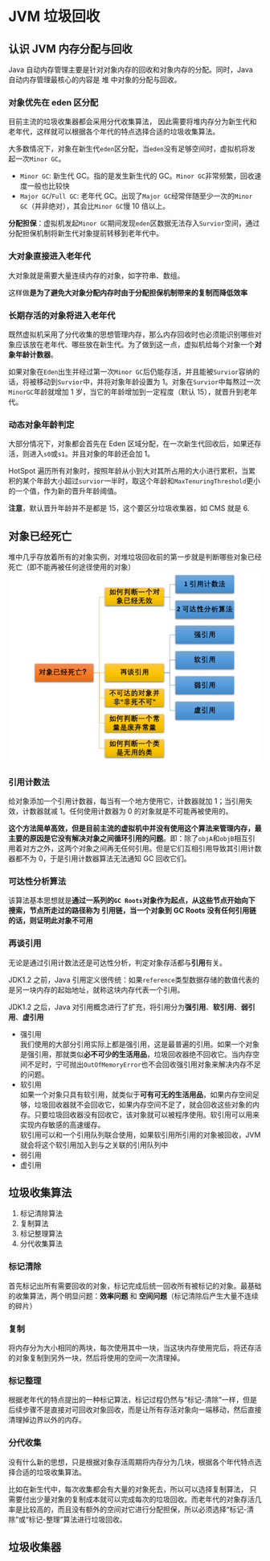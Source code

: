 # JVM 垃圾回收

## 认识 JVM 内存分配与回收

Java 自动内存管理主要是针对对象内存的回收和对象内存的分配。同时，Java 自动内存管理最核心的内容是 堆 中对象的分配与回收。

### 对象优先在 eden 区分配
目前主流的垃圾收集器都会采用分代收集算法， 因此需要将堆内存分为新生代和老年代，这样就可以根据各个年代的特点选择合适的垃圾收集算法。

大多数情况下，对象在新生代`eden`区分配，当`eden`没有足够空间时，虚拟机将发起一次`Minor GC`。

- `Minor GC`: 新生代 GC。指的是发生新生代的 GC。`Minor GC`非常频繁，回收速度一般也比较快
- `Major GC`/`Full GC`: 老年代 GC。出现了`Major GC`经常伴随至少一次的`Minor GC`（并非绝对），其会比`Minor GC`慢 10 倍以上。

**分配担保**：虚拟机发起`Minor GC`期间发现`eden`区数据无法存入`Survior`空间，通过分配担保机制将新生代对象提前转移到老年代中。

### 大对象直接进入老年代

大对象就是需要大量连续内存的对象，如字符串、数组。

这样做**是为了避免大对象分配内存时由于分配担保机制带来的复制而降低效率**

### 长期存活的对象将进入老年代

既然虚拟机采用了分代收集的思想管理内存，那么内存回收时也必须能识别哪些对象应该放在老年代、哪些放在新生代。为了做到这一点，虚拟机给每个对象一个**对象年龄计数器**。

如果对象在`Eden`出生并经过第一次`Minor GC`后仍能存活，并且能被`Survior`容纳的话，将被移动到`Survior`中，并将对象年龄设置为 1。对象在`Survior`中每熬过一次`MinorGC`年龄就增加 1 岁，当它的年龄增加到一定程度（默认 15），就晋升到老年代。

### 动态对象年龄判定

大部分情况下，对象都会首先在 Eden 区域分配，在一次新生代回收后，如果还存活，则进入`s0`或`s1`。并且对象的年龄还会加 1。

HotSpot 遍历所有对象时，按照年龄从小到大对其所占用的大小进行累积，当累积的某个年龄大小超过`survior`一半时，取这个年龄和`MaxTenuringThreshold`更小的一个值，作为新的晋升年龄阈值。

**注意**，默认晋升年龄并不是都是 15，这个要区分垃圾收集器，如 CMS 就是 6.

## 对象已经死亡
堆中几乎存放着所有的对象实例，对堆垃圾回收前的第一步就是判断哪些对象已经死亡（即不能再被任何途径使用的对象）
![ObjectDie](./ObjectDie.jpg)

### 引用计数法
给对象添加一个引用计数器，每当有一个地方使用它，计数器就加 1；当引用失效，计数器就减 1。任何使用计数器为 0 的对象就是不可能再被使用的。

**这个方法简单高效，但是目前主流的虚拟机中并没有使用这个算法来管理内存，最主要的原因是它没有解决对象之间循环引用的问题**。即：除了`objA`和`objB`相互引用着对方之外，这两个对象之间再无任何引用。但是它们互相引用导致其引用计数器都不为 0，于是引用计数器算法无法通知 GC 回收它们。

### 可达性分析算法
该算法基本思想就是**通过一系列的`GC Roots`对象作为起点，从这些节点开始向下搜索，节点所走过的路径称为 引用链，当一个对象到 GC Roots 没有任何引用链的话，则证明此对象不可用**

### 再谈引用
无论是通过引用计数法还是可达性分析，判定对象存活都与**引用**有关。

JDK1.2 之前，Java 引用定义很传统：如果`reference`类型数据存储的数值代表的是另一块内存的起始地址，就称这块内存代表一个引用。

JDK1.2 之后，Java 对引用概念进行了扩充，将引用分为**强引用**、**软引用**、**弱引用**、**虚引用**

- 强引用    
    我们使用的大部分引用实际上都是强引用，这是最普遍的引用。如果一个对象是强引用，那就类似**必不可少的生活用品**，垃圾回收器绝不回收它。当内存空间不足时，宁可抛出`OutOfMemoryError`也不会回收强引用对象来解决内存不足的问题。
- 软引用    
    如果一个对象只具有软引用，就类似于**可有可无的生活用品**，如果内存空间足够，垃圾回收器就不会回收它，如果内存空间不足了，就会回收这些对象的内存。只要垃圾回收器没有回收它，该对象就可以被程序使用。软引用可以用来实现内存敏感的高速缓存。    
    软引用可以和一个引用队列联合使用，如果软引用所引用的对象被回收，JVM 就会将这个软引用加入到与之关联的引用队列中
- 弱引用
- 虚引用

## 垃圾收集算法
1. 标记清除算法
2. 复制算法
3. 标记整理算法
4. 分代收集算法
### 标记清除
首先标记出所有需要回收的对象，标记完成后统一回收所有被标记的对象。最基础的收集算法，两个明显问题：**效率问题** 和 **空间问题**（标记清除后产生大量不连续的碎片）
### 复制
将内存分为大小相同的两块，每次使用其中一块，当这块内存使用完后，将还存活的对象复制到另外一块，然后将使用的空间一次清理掉。
### 标记整理
根据老年代的特点提出的一种标记算法，标记过程仍然与“标记-清除”一样，但是后续步骤不是直接对可回收对象回收，而是让所有存活对象向一端移动，然后直接清理掉边界以外的内存。
### 分代收集
没有什么新的思想，只是根据对象存活周期将内存分为几块，根据各个年代特点选择合适的垃圾收集算法。

比如在新生代中，每次收集都会有大量的对象死去，所以可以选择复制算法， 只需要付出少量对象的复制成本就可以完成每次的垃圾回收。而老年代的对象存活几率是比较高的，而且没有额外的空间对它进行分配担保，所以必须选择“标记-清除”或“标记-整理”算法进行垃圾回收。

## 垃圾收集器

